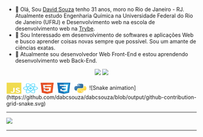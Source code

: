 - 👋 Olá, Sou [David Souza](https://www.linkedin.com/in/david-abc-souza/) tenho 31 anos, moro no Rio de Janeiro - RJ. Atualmente estudo Engenharia Química na Universidade Federal do Rio de Janeiro (UFRJ) e Desenvolvimento web na escola de desenvolvimento web na  [Trybe](https://www.betrybe.com/).
- 👀 Sou Interessado em desenvolvimento de softwares e aplicações Web e busco aprender coisas novas sempre que possível. Sou um amante de ciências exatas.
- 🌱 Atualmente sou desenvolvedor Web Front-End e estou aprendendo desenvolvimento web Back-End.


<div align="center">
  <a href="https://github.com/dabcsouza"> </a>
  <img height="180em" src="https://github-readme-stats.vercel.app/api?username=dabcsouza&show_icons=true&theme=dracula&include_all_commits=true&count_private=true"/>
  <img height="180em" src="https://github-readme-stats.vercel.app/api/top-langs/?username=dabcsouza&layout=compact&langs_count=7&theme=dracula"/>
</div>
<div style="display: inline_block"><br>
  <img align="center" alt="David-Js" height="30" width="40" src="https://raw.githubusercontent.com/devicons/devicon/master/icons/javascript/javascript-plain.svg">
  <img align="center" alt="David-React" height="30" width="40" src="https://raw.githubusercontent.com/devicons/devicon/master/icons/react/react-original.svg">
  <img align="center" alt="David-HTML" height="30" width="40" src="https://raw.githubusercontent.com/devicons/devicon/master/icons/html5/html5-original.svg">
  <img align="center" alt="David-CSS" height="30" width="40" src="https://raw.githubusercontent.com/devicons/devicon/master/icons/css3/css3-original.svg">
  <img align="center" alt="David-Python" height="30" width="40" src="https://raw.githubusercontent.com/devicons/devicon/master/icons/python/python-original.svg">
  ![Snake animation](https://github.com/dabcsouza/dabcsouza/blob/output/github-contribution-grid-snake.svg)

<br />
<hr />
</div>
  <a href="https://www.linkedin.com/in/david-abc-souza" target="_blank"><img src="https://img.shields.io/badge/-LinkedIn-%230077B5?style=for-the-    badge&logo=linkedin&logoColor=white" target="_blank"></a> 
<div>
<hr />
<br />
